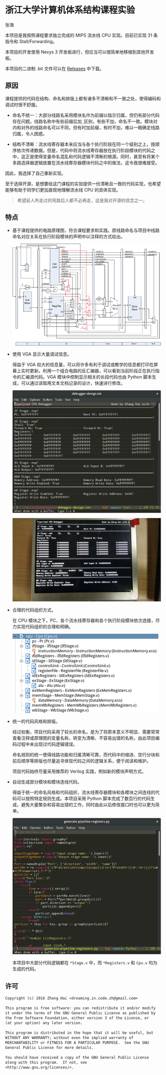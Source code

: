 # 浙江大学计算机体系结构课程实验

张海

本项目是我按照课程要求独立完成的 MIPS 流水线 CPU 实现。目前已实现 31 条指令和 Stall/Forwarding。

本项目的开发使用 Nexys 3 开发板进行，但应当可以很简单地移植到其他开发板。

本项目的二进制 .bit 文件可以在 [Releases](https://github.com/DreaminginCodeZH/archexp/releases/) 中下载。

## 原因

课程提供的代码在结构、命名和排版上都有诸多不清晰和不一致之处，使得编码和调试时很不舒服。

- 命名不统一：大部分线路名采用模块名作为前缀以指示归属，但仍有部分代码存在问题。线路名称中有些前缀后加`_`区别，有些不加，命名不一致。模块对内和对外的线路命名可以不同，但有时加前缀，有时不加，难以一眼确定线路归属，令人困惑。

- 结构不清晰：流水线寄存器本来应当与各个执行阶段在同一个级别之上，按顺序依次传递数据。但是，代码中将流水线寄存器放在执行阶段模块的代码之中，这正是使得变量命名混乱和代码逻辑不清晰的根源。同时，甚至有将某个多路选择器逻辑放置在流水线寄存器模块代码之中的做法，这令我很难接受。

因此，我选择了自己重新实现。

至于选择开源，是想要给这门课程的实验提供一份清晰且一致的代码实现，也希望能够有助于同学们更加直观地理解流水线 CPU 的具体实现。

> 希望前人所走过的弯路后人都不必再走，这是我对开源的信念之一。

## 特点

- 基于课程提供的电路原理图，符合课程要求和实践。原线路命名与项目中线路命名对应关系在执行阶段模块的声明中以注释的方式给出。

    ![流水线 CPU 原理图](assets/readme/schematic.png)

- 使用 VGA 显示大量调试信息。

    得益于 VGA 较大的信息量，可以将许多有利于调试或教学的信息都打印在屏幕上实时更新。利用一个组合电路的反汇编器，可以看到当前阶段正在执行指令的汇编源代码。VGA 模块中控制显示相关的长段代码也由 Python 脚本生成，可以通过读取用文本文档记录的设计，快速进行修改。

    ![VGA 调试设计图](assets/readme/debugger-design.png)

    ![VGA 调试实现效果](assets/readme/debugger.jpg)

- 合理的代码组织方式。

    在 CPU 模块之下，PC、各个流水线寄存器和各个执行阶段模块依次连接，尽力实现代码组织的合理和明确。

    ![CPU 代码组织结构](assets/readme/organization.png)

- 统一的代码风格和排版。

    经过权衡，项目代码采用了较长的命名，是为了将原本意义不明显、需要常常查看注释或原理图的变量名称，转变为清晰、不容易出错的名称，由此项目编码过程中未出现过代码逻辑错误。

    命名规则的统一使得线路功能和归属清晰可靠，而代码中的缩进、空行分块和前后顺序等排版也尽量追寻体现代码之间的逻辑关系，便于阅读和维护。

    项目代码始终尽量采用推荐的 Verilog 实践，例如新的模块声明方式。

- 自动生成部分模块和模块连线代码。

    得益于统一的命名风格和代码组织，流水线寄存器模块和各模块之间连线的代码可以按照特定规则生成。本项目采用 Python 脚本完成了数百行的代码生成，避免大量繁杂和容易出错的工作，同时由此以后修改接口时也可以更为简单。

    ![流水线寄存器代码生成脚本](assets/readme/code-generation.png)

    本项目中大部分代码逻辑都在 `*Stage.v` 中，而 `*Registers.v` 和 `Cpu.v` 均为生成的代码。

## 许可

```
Copyright (c) 2016 Zhang Hai <dreaming.in.code.zh@gmail.com>

This program is free software: you can redistribute it and/or modify
it under the terms of the GNU General Public License as published by
the Free Software Foundation, either version 3 of the License, or
(at your option) any later version.

This program is distributed in the hope that it will be useful, but
WITHOUT ANY WARRANTY; without even the implied warranty of
MERCHANTABILITY or FITNESS FOR A PARTICULAR PURPOSE.  See the GNU
General Public License for more details.

You should have received a copy of the GNU General Public License
along with this program.  If not, see
<http://www.gnu.org/licenses/>.
```
